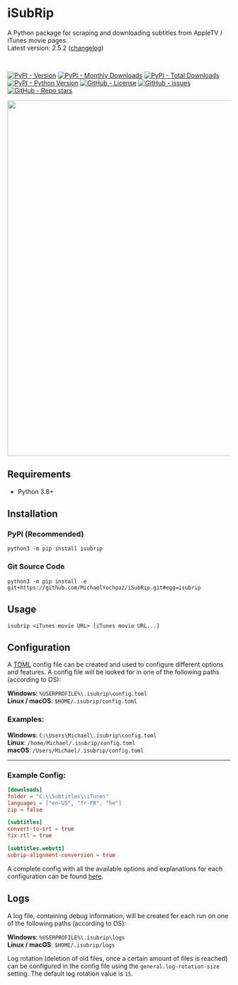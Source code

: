 # iSubRip
A Python package for scraping and downloading subtitles from AppleTV / iTunes movie pages.  
Latest version: 2.5.2 ([changelog](https://github.com/MichaelYochpaz/iSubRip/blob/main/CHANGELOG.md))  

<br/>
  
[![PyPI - Version](https://img.shields.io/pypi/v/isubrip)](https://python.org/pypi/isubrip)
[![PyPI - Monthly Downloads](https://pepy.tech/badge/isubrip/month)](https://python.org/pypi/isubrip)
[![PyPI - Total Downloads](https://pepy.tech/badge/isubrip)](https://python.org/pypi/isubrip)
[![PyPI - Python Version](https://img.shields.io/pypi/pyversions/isubrip)](https://python.org/pypi/isubrip)
[![GitHub - License](https://img.shields.io/github/license/MichaelYochpaz/iSubRip)](https://github.com/MichaelYochpaz/iSubRip/blob/main/LICENSE)
[![GitHub - issues](https://img.shields.io/github/issues/MichaelYochpaz/iSubRip)](https://github.com/MichaelYochpaz/iSubRip/issues)
[![GitHub - Repo stars](https://img.shields.io/github/stars/MichaelYochpaz/iSubRip.svg?color=yellow)](https://github.com/MichaelYochpaz/iSubRip)

<p align="center">
  <a href="#"><img src="https://github-production-user-asset-6210df.s3.amazonaws.com/8832013/290989935-e6a17af6-1ebb-456d-a024-dc6e84dd64b2.gif" width="800"></a>
</p>


##  Requirements
* Python 3.8+

##  Installation
### PyPI (Recommended)
```
python3 -m pip install isubrip
```

### Git Source Code
```
python3 -m pip install -e git+https://github.com/MichaelYochpaz/iSubRip.git#egg=isubrip
```

## Usage
```
isubrip <iTunes movie URL> [iTunes movie URL...]
```  

## Configuration
A [TOML](https://toml.io) config file can be created and used to configure different options and features.
A config file will be looked for in one of the following paths (according to OS): 

**Windows**: `%USERPROFILE%\.isubrip\config.toml`  
**Linux / macOS**: `$HOME/.isubrip/config.toml`  

### Examples:
**Windows**: `C:\Users\Michael\.isubrip\config.toml`  
**Linux**: `/home/Michael/.isubrip/config.toml`  
**macOS**: `/Users/Michael/.isubrip/config.toml`  

---

### Example Config:
```toml
[downloads]
folder = "C:\\Subtitles\\iTunes"
languages = ["en-US", "fr-FR", "he"]
zip = false

[subtitles]
convert-to-srt = true
fix-rtl = true

[subtitles.webvtt]
subrip-alignment-conversion = true
```

A complete config with all the available options and explanations for each configuration can be found [here](https://github.com/MichaelYochpaz/iSubRip/blob/main/config.toml).

## Logs
A log file, containing debug information, will be created for each run on one of the following paths (according to OS):

**Windows**: `%USERPROFILE%\.isubrip\logs`  
**Linux / macOS**: `$HOME/.isubrip/logs`  

Log rotation (deletion of old files, once a certain amount of files is reached) can be configured in the config file using the `general.log-rotation-size` setting. The default log rotation value is `15`.